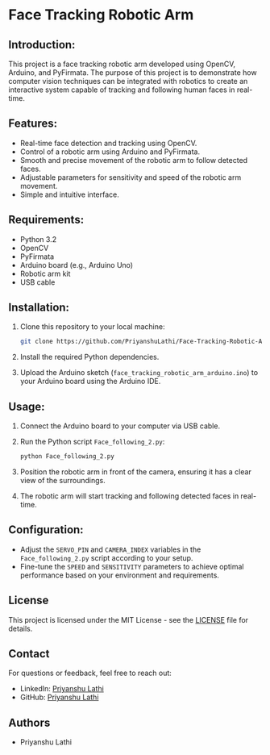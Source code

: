 # Face Tracking Robotic Arm

## Introduction:
This project is a face tracking robotic arm developed using OpenCV, Arduino, and PyFirmata. The purpose of this project is to demonstrate how computer vision techniques can be integrated with robotics to create an interactive system capable of tracking and following human faces in real-time.

## Features:
- Real-time face detection and tracking using OpenCV.
- Control of a robotic arm using Arduino and PyFirmata.
- Smooth and precise movement of the robotic arm to follow detected faces.
- Adjustable parameters for sensitivity and speed of the robotic arm movement.
- Simple and intuitive interface.

## Requirements:
- Python 3.2
- OpenCV
- PyFirmata
- Arduino board (e.g., Arduino Uno)
- Robotic arm kit
- USB cable

## Installation:
1. Clone this repository to your local machine:

    ```bash
    git clone https://github.com/PriyanshuLathi/Face-Tracking-Robotic-Arm
    ```

2. Install the required Python dependencies.

3. Upload the Arduino sketch (`face_tracking_robotic_arm_arduino.ino`) to your Arduino board using the Arduino IDE.

## Usage:
1. Connect the Arduino board to your computer via USB cable.
2. Run the Python script `Face_following_2.py`:

    ```bash
    python Face_following_2.py
    ```

3. Position the robotic arm in front of the camera, ensuring it has a clear view of the surroundings.
4. The robotic arm will start tracking and following detected faces in real-time.

## Configuration:
- Adjust the `SERVO_PIN` and `CAMERA_INDEX` variables in the `Face_following_2.py` script according to your setup.
- Fine-tune the `SPEED` and `SENSITIVITY` parameters to achieve optimal performance based on your environment and requirements.

## License
This project is licensed under the MIT License - see the [LICENSE](https://github.com/PriyanshuLathi/Face-Tracking-Robotic-Arm/blob/main/LICENSE) file for details.

## Contact

For questions or feedback, feel free to reach out:

- LinkedIn: [Priyanshu Lathi](https://www.linkedin.com/in/priyanshu-lathi)
- GitHub: [Priyanshu Lathi](https://github.com/PriyanshuLathi)

## Authors
- Priyanshu Lathi